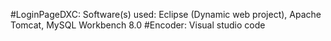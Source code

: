 #LoginPageDXC:
Software(s) used: Eclipse (Dynamic web project), Apache Tomcat, MySQL Workbench 8.0
#Encoder:
Visual studio code
